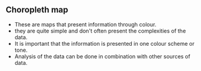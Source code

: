 
## Choropleth map
- These are maps that present information through colour.
- they are quite simple and don't often present the complexities of the data. 
- It is important that the information is presented in one colour scheme or tone.
- Analysis of the data can be done in combination with other sources of data.
